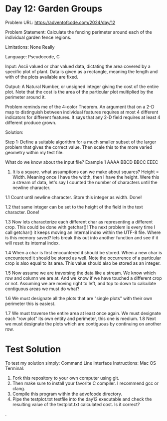 # Day 12: Garden Groups
Problem URL:
https://adventofcode.com/2024/day/12

Problem Statement: Calculate the fencing perimeter around each of the individual garden fence regions.

Limitations: None Really

Language: Pseudocode, C      

Input: Ascii valued or char valued data, dictating the area covered by a specific plot of plant. Data is given as a rectangle, meaning the length and with of the plots available are fixed.

Output: A Natural Number, or unsigned integer giving the cost of the entire plot. Note that the cost is the area of the particular plot multiplied by the perimeter around it.

Problem reminds me of the 4-color Theorem. An argument that on a 2-D map to distinguish between individual features requires at most 4 different indicators for different features. It says that any 2-D field requires at least 4 different produce grown.

Solution:

Step 1:
Define a suitable algorithm for a much smaller subset of the larger problem that gives the correct value. Then scale this to the more varied geometry within my test file.

What do we know about the input file?
Example 1
AAAA
BBCD
BBCC
EEEC

1. It is a square. what assumptions can we make about squares? Height = Width. Meaning once I have the width, then I have the height. Were this a stream of data, let's say I counted the number of characters until the newline character.

1.1 Count until newline character. Store this integer as width.
Done!

1.2 that same integer can be set to the height of the field in the text character.
Done!

1.3 Now lets characterize each different char as representing a different crop.
This could be done with getchar()! The next problem is every time I call getchar() it keeps moving an internal index within the UTF-8 file. Where is this memory saved? lets break this out into another function and see if it will reset its internal index.

1.4 When a char is first encountered it should be stored. When a new char is encountered it should be stored as well. Note the occurrence of a particular crop is also equal to its area. This value should also be stored as an integer.

1.5 Now assume we are traversing the data like a stream. We know which row and column we are at. And we know if we have touched a different crop or not. Assuming we are moving right to left, and top to down to calculate contiguous areas we must do what?

1.6 We must designate all the plots that are "single plots" with their own perimeter this is easiest.

1.7 We must traverse the entire area at least once again. We must designate each "row plot" its own entity and perimeter, this one is medium.
1.8 Next we must designate the plots which are contiguous by continuing on another row.

# Test Solution
To test my solution simply:
Command Line Interface Instructions:
Mac OS Terminal:
1. Fork this repository to your own computer using git.
2. Then make sure to install your favorite C compiler. I recommend gcc or clang.
3. Compile this program within the advofcode directory.
4. Pipe the testplot.txt testfile into the day12 executable and check the resulting value of the testplot.txt calculated cost. Is it correct?






























.
